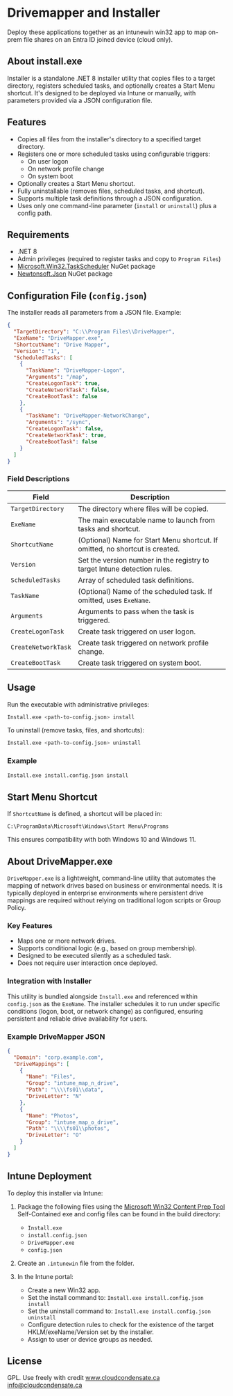 # Drivemapper and Installer

Deploy these applications together as an intunewin win32 app to map on-prem file shares on an Entra ID joined device (cloud only).

## About install.exe

Installer is a standalone .NET 8 installer utility that copies files to a target directory, registers scheduled tasks, and optionally creates a Start Menu shortcut. It's designed to be deployed via Intune or manually, with parameters provided via a JSON configuration file.

## Features

- Copies all files from the installer's directory to a specified target directory.
- Registers one or more scheduled tasks using configurable triggers:
  - On user logon
  - On network profile change
  - On system boot
- Optionally creates a Start Menu shortcut.
- Fully uninstallable (removes files, scheduled tasks, and shortcut).
- Supports multiple task definitions through a JSON configuration.
- Uses only one command-line parameter (`install` or `uninstall`) plus a config path.

## Requirements

- .NET 8
- Admin privileges (required to register tasks and copy to `Program Files`)
- [Microsoft.Win32.TaskScheduler](https://www.nuget.org/packages/TaskScheduler/) NuGet package
- [Newtonsoft.Json](https://www.nuget.org/packages/Newtonsoft.Json/) NuGet package

## Configuration File (`config.json`)

The installer reads all parameters from a JSON file. Example:

```json
{
  "TargetDirectory": "C:\\Program Files\\DriveMapper",
  "ExeName": "DriveMapper.exe",
  "ShortcutName": "Drive Mapper",
  "Version": "1",
  "ScheduledTasks": [
    {
      "TaskName": "DriveMapper-Logon",
      "Arguments": "/map",
      "CreateLogonTask": true,
      "CreateNetworkTask": false,
      "CreateBootTask": false
    },
    {
      "TaskName": "DriveMapper-NetworkChange",
      "Arguments": "/sync",
      "CreateLogonTask": false,
      "CreateNetworkTask": true,
      "CreateBootTask": false
    }
  ]
}
```

### Field Descriptions

| Field | Description |
|-------|-------------|
| `TargetDirectory` | The directory where files will be copied. |
| `ExeName` | The main executable name to launch from tasks and shortcut. |
| `ShortcutName` | (Optional) Name for Start Menu shortcut. If omitted, no shortcut is created. |
| `Version` | Set the version number in the registry to target Intune detection rules. |
| `ScheduledTasks` | Array of scheduled task definitions. |
| `TaskName` | (Optional) Name of the scheduled task. If omitted, uses `ExeName`. |
| `Arguments` | Arguments to pass when the task is triggered. |
| `CreateLogonTask` | Create task triggered on user logon. |
| `CreateNetworkTask` | Create task triggered on network profile change. |
| `CreateBootTask` | Create task triggered on system boot. |

## Usage

Run the executable with administrative privileges:

```bash
Install.exe <path-to-config.json> install
```

To uninstall (remove tasks, files, and shortcuts):

```bash
Install.exe <path-to-config.json> uninstall
```

### Example

```bash
Install.exe install.config.json install
```

## Start Menu Shortcut

If `ShortcutName` is defined, a shortcut will be placed in:

```
C:\ProgramData\Microsoft\Windows\Start Menu\Programs
```

This ensures compatibility with both Windows 10 and Windows 11.

## About DriveMapper.exe

`DriveMapper.exe` is a lightweight, command-line utility that automates the mapping of network drives based on business or environmental needs. It is typically deployed in enterprise environments where persistent drive mappings are required without relying on traditional logon scripts or Group Policy.

### Key Features

- Maps one or more network drives.
- Supports conditional logic (e.g., based on group membership).
- Designed to be executed silently as a scheduled task.
- Does not require user interaction once deployed.

### Integration with Installer

This utility is bundled alongside `Install.exe` and referenced within `config.json` as the `ExeName`. The installer schedules it to run under specific conditions (logon, boot, or network change) as configured, ensuring persistent and reliable drive availability for users.

### Example DriveMapper JSON

```json
{
  "Domain": "corp.example.com",
  "DriveMappings": [
    {
      "Name": "Files",
      "Group": "intune_map_n_drive",
      "Path": "\\\\fs01\\data",
      "DriveLetter": "N"
    },
    {
      "Name": "Photos",
      "Group": "intune_map_o_drive",
      "Path": "\\\\fs01\\photos",
      "DriveLetter": "O"
    }
  ]
}

```

## Intune Deployment

To deploy this installer via Intune:

1. Package the following files using the [Microsoft Win32 Content Prep Tool](https://learn.microsoft.com/en-us/mem/intune/apps/apps-win32-app-management) Self-Contained exe and config files can be found in the build directory:
   - `Install.exe`
   - `install.config.json`
   - `DriveMapper.exe`
   - `config.json`

2. Create an `.intunewin` file from the folder.

3. In the Intune portal:
   - Create a new Win32 app.
   - Set the install command to: `Install.exe install.config.json install`
   - Set the uninstall command to: `Install.exe install.config.json uninstall`
   - Configure detection rules to check for the existence of the target HKLM/exeName/Version set by the installer.
   - Assign to user or device groups as needed.


## License

GPL. Use freely with credit www.cloudcondensate.ca <info@cloudcondensate.ca>
